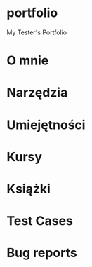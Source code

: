 # portfolio
My Tester's Portfolio
# O mnie
# Narzędzia
# Umiejętności
# Kursy
# Książki
# Test Cases
# Bug reports
